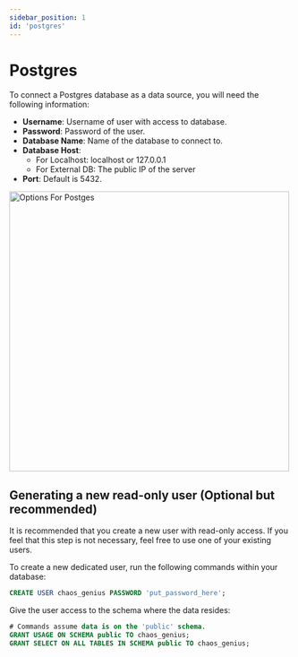 ```yaml
---
sidebar_position: 1
id: 'postgres'
---
```


# Postgres

To connect a Postgres database as a data source, you will need the following information:

* **Username**: Username of user with access to database.
* **Password**: Password of the user.
* **Database Name**: Name of the database to connect to.
* **Database Host**:
    * For Localhost: localhost or 127.0.0.1
    * For External DB: The public IP of the server 
* **Port**: Default is 5432.

<img alt="Options For Postges" src="/img/connecting-to-data-sources/postgres.png" width="500" />


## Generating a new read-only user (Optional but recommended)

It is recommended that you create a new user with read-only access. If you feel that this step is not necessary, feel free to use one of your existing users.

To create a new dedicated user, run the following commands within your database:
```sql
CREATE USER chaos_genius PASSWORD 'put_password_here';
```
Give the user access to the schema where the data resides:
```sql
# Commands assume data is on the 'public' schema. 
GRANT USAGE ON SCHEMA public TO chaos_genius;
GRANT SELECT ON ALL TABLES IN SCHEMA public TO chaos_genius;
```
